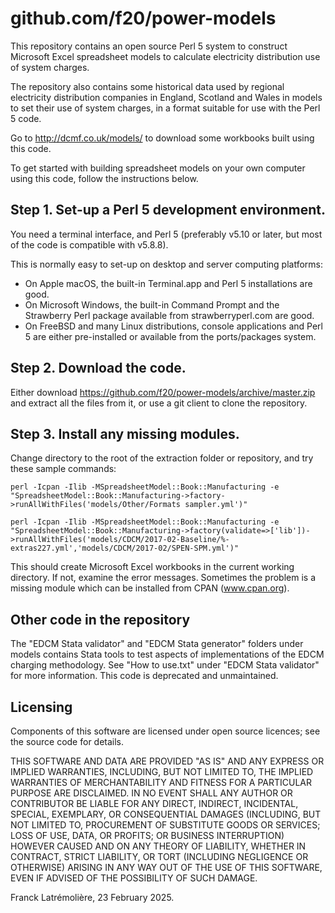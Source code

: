 github.com/f20/power-models
===========================

This repository contains an open source Perl 5 system to construct
Microsoft Excel spreadsheet models to calculate electricity distribution
use of system charges.

The repository also contains some historical data used by regional electricity
distribution companies in England, Scotland and Wales in models to set their
use of system charges, in a format suitable for use with the Perl 5 code.

Go to http://dcmf.co.uk/models/ to download some workbooks built using this code.

To get started with building spreadsheet models on your own computer using
this code, follow the instructions below.

Step 1. Set-up a Perl 5 development environment.
------------------------------------------------

You need a terminal interface, and Perl 5 (preferably v5.10 or later,
but most of the code is compatible with v5.8.8).

This is normally easy to set-up on desktop and server computing platforms:
* On Apple macOS, the built-in Terminal.app and Perl 5 installations are good.
* On Microsoft Windows, the built-in Command Prompt and the Strawberry Perl
package available from strawberryperl.com are good.
* On FreeBSD and many Linux distributions, console applications and Perl 5 are
either pre-installed or available from the ports/packages system.

Step 2. Download the code.
---------------------------

Either download https://github.com/f20/power-models/archive/master.zip and
extract all the files from it, or use a git client to clone the repository.

Step 3. Install any missing modules.
-------------------------------------

Change directory to the root of the extraction folder or repository, and
try these sample commands:

    perl -Icpan -Ilib -MSpreadsheetModel::Book::Manufacturing -e "SpreadsheetModel::Book::Manufacturing->factory->runAllWithFiles('models/Other/Formats sampler.yml')"

    perl -Icpan -Ilib -MSpreadsheetModel::Book::Manufacturing -e "SpreadsheetModel::Book::Manufacturing->factory(validate=>['lib'])->runAllWithFiles('models/CDCM/2017-02-Baseline/%-extras227.yml','models/CDCM/2017-02/SPEN-SPM.yml')"

This should create Microsoft Excel workbooks in the current working directory.
If not, examine the error messages. Sometimes the problem is a missing
module which can be installed from CPAN (www.cpan.org).

Other code in the repository
----------------------------

The "EDCM Stata validator" and "EDCM Stata generator" folders under models
contains Stata tools to test aspects of implementations of the EDCM charging
methodology. See "How to use.txt" under "EDCM Stata validator" for more
information.  This code is deprecated and unmaintained.

Licensing
---------

Components of this software are licensed under open source licences; see
the source code for details.

THIS SOFTWARE AND DATA ARE PROVIDED "AS IS" AND ANY EXPRESS OR IMPLIED
WARRANTIES, INCLUDING, BUT NOT LIMITED TO, THE IMPLIED WARRANTIES OF
MERCHANTABILITY AND FITNESS FOR A PARTICULAR PURPOSE ARE DISCLAIMED. IN NO
EVENT SHALL ANY AUTHOR OR CONTRIBUTOR BE LIABLE FOR ANY DIRECT, INDIRECT,
INCIDENTAL, SPECIAL, EXEMPLARY, OR CONSEQUENTIAL DAMAGES (INCLUDING, BUT
NOT LIMITED TO, PROCUREMENT OF SUBSTITUTE GOODS OR SERVICES; LOSS OF USE,
DATA, OR PROFITS; OR BUSINESS INTERRUPTION) HOWEVER CAUSED AND ON ANY
THEORY OF LIABILITY, WHETHER IN CONTRACT, STRICT LIABILITY, OR TORT
(INCLUDING NEGLIGENCE OR OTHERWISE) ARISING IN ANY WAY OUT OF THE USE OF
THIS SOFTWARE, EVEN IF ADVISED OF THE POSSIBILITY OF SUCH DAMAGE.

Franck Latrémolière, 23 February 2025.
